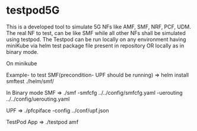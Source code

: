 # testpod5G

This is a developed tool to simulate 5G NFs like AMF, SMF, NRF, PCF, UDM. The real NF to test, can be like SMF while all other NFs shall be simulated using testpod.
The Testpod can be run locally on any environment having miniKube via helm test package file present in repository OR locally as in binary mode.


On minikube

Example- to test SMF(precondition- UPF should be running) =>
helm install smftest ./helm/smf/



In Binary mode
SMF =>
./smf -smfcfg ../../config/smfcfg.yaml -uerouting ../../config/uerouting.yaml



UPF =>
./pfcpiface -config ../conf/upf.json



TestPod App =>
./testpod amf
